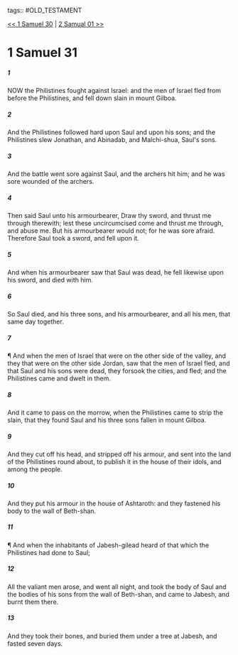 tags:: #OLD_TESTAMENT

[<< 1 Samuel 30](OLD_TESTAMENT/09_1_Samuel/1_Samuel_30.md) | [2 Samual 01 >>](OLD_TESTAMENT/10_2_Samuel/2_Samual_01.md)

# 1 Samuel 31

##### 1

NOW the Philistines fought against Israel: and the men of Israel fled from before the Philistines, and fell down slain in mount Gilboa.

##### 2

And the Philistines followed hard upon Saul and upon his sons; and the Philistines slew Jonathan, and Abinadab, and Malchi-shua, Saul's sons.

##### 3

And the battle went sore against Saul, and the archers hit him; and he was sore wounded of the archers.

##### 4

Then said Saul unto his armourbearer, Draw thy sword, and thrust me through therewith; lest these uncircumcised come and thrust me through, and abuse me. But his armourbearer would not; for he was sore afraid. Therefore Saul took a sword, and fell upon it.

##### 5

And when his armourbearer saw that Saul was dead, he fell likewise upon his sword, and died with him.

##### 6

So Saul died, and his three sons, and his armourbearer, and all his men, that same day together.

##### 7

¶ And when the men of Israel that were on the other side of the valley, and they that were on the other side Jordan, saw that the men of Israel fled, and that Saul and his sons were dead, they forsook the cities, and fled; and the Philistines came and dwelt in them.

##### 8

And it came to pass on the morrow, when the Philistines came to strip the slain, that they found Saul and his three sons fallen in mount Gilboa.

##### 9

And they cut off his head, and stripped off his armour, and sent into the land of the Philistines round about, to publish it in the house of their idols, and among the people.

##### 10

And they put his armour in the house of Ashtaroth: and they fastened his body to the wall of Beth-shan.

##### 11

¶ And when the inhabitants of Jabesh-gilead heard of that which the Philistines had done to Saul;

##### 12

All the valiant men arose, and went all night, and took the body of Saul and the bodies of his sons from the wall of Beth-shan, and came to Jabesh, and burnt them there.

##### 13

And they took their bones, and buried them under a tree at Jabesh, and fasted seven days.
